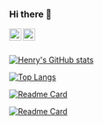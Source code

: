 ### Hi there 👋

<a href="https://www.discordapp.com/users/709047772711485463">
  <img align="left" alt="Henry's Discord" width="22px" src="https://raw.githubusercontent.com/peterthehan/peterthehan/master/assets/discord.svg" />
</a>
<a href="https://www.youtube.com/channel/UC0ZCat9S6KoR7dAiIezBfhg">
  <img align="left" alt="Henry's YouTube" width="22px" src="https://raw.githubusercontent.com/peterthehan/peterthehan/master/assets/youtube.svg" />
</a>

<br />
<br />


[![Henry's GitHub stats](https://github-readme-stats.vercel.app/api?username=lizard-heart&layout=compact&show_icons=true&theme=dracula)](https://github.com/anuraghazra/github-readme-stats)

[![Top Langs](https://github-readme-stats.vercel.app/api/top-langs/?username=lizard-heart&layout=compact&theme=dracula)](https://github.com/anuraghazra/github-readme-stats)

[![Readme Card](https://github-readme-stats.vercel.app/api/pin/?username=lizard-heart&repo=collatz-ratios&theme=dracula)](https://github.com/anuraghazra/github-readme-stats)

[![Readme Card](https://github-readme-stats.vercel.app/api/pin/?username=lizard-heart&repo=omni-focus-start-toggl-timer&theme=dracula)](https://github.com/anuraghazra/github-readme-stats)
<!--
**lizard-heart/lizard-heart** is a ✨ _special_ ✨ repository because its `README.md` (this file) appears on your GitHub profile.

Here are some ideas to get you started:

- 🔭 I’m currently working on ...
- 🌱 I’m currently learning ...
- 👯 I’m looking to collaborate on ...
- 🤔 I’m looking for help with ...
- 💬 Ask me about ...
- 📫 How to reach me: ...
- 😄 Pronouns: ...
- ⚡ Fun fact: ...
-->

